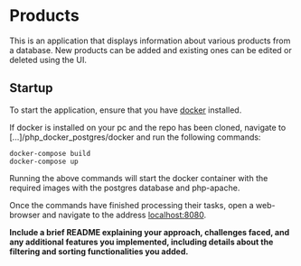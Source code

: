# Products

This is an application that displays information about various products from a database. New products can be added and existing ones can be edited or deleted using the UI.

## Startup

To start the application, ensure that you have [docker](https://www.docker.com) installed.

If docker is installed on your pc and the repo has been cloned, navigate to [...]/php_docker_postgres/docker and run the following commands:
~~~
docker-compose build
docker-compose up
~~~

Running the above commands will start the docker container with the required images with the postgres database and php-apache.

Once the commands have finished processing their tasks, open a web-browser and navigate to the address [localhost:8080](localhost:8080).

**Include a brief README explaining your approach, challenges faced, and any additional features you implemented, including details about the filtering and sorting functionalities you added.**